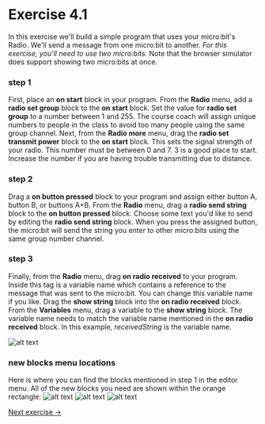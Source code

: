 # Exercise 4.1
In this exercise we'll build a simple program that uses your micro:bit's Radio. We'll send a message from one micro:bit to another. *For this exercise, you'll need to use two micro:bits.* Note that the browser simulator does support showing two micro:bits at once.


### step 1
First, place an **on start** block in your program. From the **Radio** menu, add a **radio set group** block to the **on start** block. Set the value for **radio set group** to a number between 1 and 255. The course coach will assign unique numbers to people in the class to avoid too many people using the same group channel. Next, from the **Radio more** menu, drag the **radio set transmit power** block to the **on start** block. This sets the signal strength of your radio. This number must be between 0 and 7. 3 is a good place to start. Increase the number if you are having trouble transmitting due to distance.

### step 2
Drag a **on button pressed** block to your program and assign either button A, button B, or buttons A+B. From the **Radio** menu, drag a **radio send string** block to the **on button pressed** block. Choose some text you'd like to send by editing the **radio send string** block. When you press the assigned button, the micro:bit will send the string you enter to other micro:bits using the same group number channel.

### step 3
Finally, from the **Radio** menu, drag **on radio received** to your program. Inside this tag is a variable name which contains a reference to the message that was sent to the micro:bit. You can change this variable name if you like. Drag the **show string** block into the **on radio received** block. From the **Variables** menu, drag a variable to the **show string** block. The variable name needs to match the variable name mentioned in the **on radio received** block. In this example, *receivedString* is the variable name.

![alt text](https://github.com/fusecodecamp2018/BuildingMicrocontrollerGames/blob/master/lesson-4/exercise-4.1/send-message-blockly.png "exercise 4.1 blockly")

### new blocks menu locations
Here is where you can find the blocks mentioned in step 1 in the editor menu. All of the new blocks you need are shown within the orange rectangle:
![alt text](https://github.com/fusecodecamp2018/BuildingMicrocontrollerGames/blob/master/lesson-4/exercise-4.1/new-blocks-menu-locations-1.png "exercise 4.1 blockly menu locations 1")
![alt text](https://github.com/fusecodecamp2018/BuildingMicrocontrollerGames/blob/master/lesson-4/exercise-4.1/new-blocks-menu-locations-2.png "exercise 4.1 blockly menu locations 2")
![alt text](https://github.com/fusecodecamp2018/BuildingMicrocontrollerGames/blob/master/lesson-4/exercise-4.1/new-blocks-menu-locations-3.png "exercise 4.1 blockly menu locations 3")

[Next exercise ->](../exercise-4.2)


